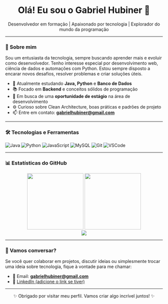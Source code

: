 <h1 align="center">Olá! Eu sou o Gabriel Hubiner 👋</h1>

<p align="center">
Desenvolvedor em formação | Apaixonado por tecnologia | Explorador do mundo da programação
</p>

---

### 🚀 Sobre mim

Sou um entusiasta da tecnologia, sempre buscando aprender mais e evoluir como desenvolvedor. Tenho interesse especial por desenvolvimento web, ciência de dados e automações com Python. Estou sempre disposto a encarar novos desafios, resolver problemas e criar soluções úteis.

- 🌱 Atualmente estudando **Java, Python** e **Banco de Dados**
- 📚 Focado em **Backend** e conceitos sólidos de programação
- 💼 Em busca de uma **oportunidade de estágio** na área de desenvolvimento
- ⚙️ Curioso sobre Clean Architecture, boas práticas e padrões de projeto
- 📫 Entre em contato: **gabrielhubiner@gmail.com**

---

### 🛠️ Tecnologias e Ferramentas

![Java](https://img.shields.io/badge/Java-ED8B00?style=for-the-badge&logo=java&logoColor=white)
![Python](https://img.shields.io/badge/Python-3776AB?style=for-the-badge&logo=python&logoColor=white)
![JavaScript](https://img.shields.io/badge/JavaScript-F7DF1E?style=for-the-badge&logo=javascript&logoColor=black)
![MySQL](https://img.shields.io/badge/MySQL-00758F?style=for-the-badge&logo=mysql&logoColor=white)
![Git](https://img.shields.io/badge/Git-F05032?style=for-the-badge&logo=git&logoColor=white)
![VSCode](https://img.shields.io/badge/VS_Code-007ACC?style=for-the-badge&logo=visual-studio-code&logoColor=white)

---

### 📊 Estatísticas do GitHub

<div align="center">
  <img height="180em" src="https://github-readme-stats.vercel.app/api?username=Hubiner&show_icons=true&theme=tokyonight&count_private=true"/>
  <img height="180em" src="https://github-readme-stats.vercel.app/api/top-langs/?username=Hubiner&layout=compact&langs_count=8&theme=tokyonight"/>
</div>

<div align="center">
  <img src="https://streak-stats.demolab.com?user=Hubiner&theme=tokyonight&hide_border=false&border_radius=10&border=FFFFFF" />
</div>

---

### 🤝 Vamos conversar?

Se você quer colaborar em projetos, discutir ideias ou simplesmente trocar uma ideia sobre tecnologia, fique à vontade para me chamar:

- 📧 Email: **gabrielhubiner@gmail.com**
- 💼 [LinkedIn (adicione o link se tiver)](https://www.linkedin.com/in/SEU-PERFIL)

---

<p align="center">✨ Obrigado por visitar meu perfil. Vamos criar algo incrível juntos! ✨</p>
